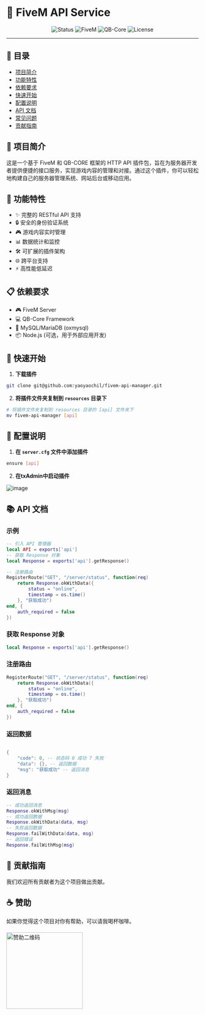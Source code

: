 # 🚀 FiveM API Service

<div align="center">

![Status](https://img.shields.io/badge/status-active-success.svg)
![FiveM](https://img.shields.io/badge/FiveM-Ready-brightgreen)
![QB-Core](https://img.shields.io/badge/QB--Core-Compatible-blue)
![License](https://img.shields.io/badge/license-MIT-blue.svg)

</div>

---

## 📖 目录

- [项目简介](#-项目简介)
- [功能特性](#-功能特性)
- [依赖要求](#-依赖要求)
- [快速开始](#-快速开始)
- [配置说明](#-配置说明)
- [API 文档](#-api-文档)
- [常见问题](#-常见问题)
- [贡献指南](#-贡献指南)

## 🎯 项目简介

这是一个基于 FiveM 和 QB-CORE 框架的 HTTP API 插件包，旨在为服务器开发者提供便捷的接口服务，实现游戏内容的管理和对接。通过这个插件，你可以轻松地构建自己的服务器管理系统、网站后台或移动应用。

## 💫 功能特性

- ✨ 完整的 RESTful API 支持
- 🔒 安全的身份验证系统
- 🎮 游戏内容实时管理
- 📊 数据统计和监控
- 🛠 可扩展的插件架构
- 🌐 跨平台支持
- ⚡️ 高性能低延迟

## 📋 依赖要求

- 🎮 FiveM Server
- 💻 QB-Core Framework
- 🔧 MySQL/MariaDB (oxmysql)
- 📦 Node.js (可选，用于外部应用开发)

## 🚀 快速开始

1. **下载插件**

```bash
git clone git@github.com:yaoyaochil/fivem-api-manager.git
```

2. **将插件文件夹复制到 `resources` 目录下**

```bash
# 将插件文件夹复制到 resources 目录的 [api] 文件夹下
mv fivem-api-manager [api]
```

## 🔧 配置说明

1. **在 `server.cfg` 文件中添加插件**

```bash
ensure [api]
```

2. **在txAdmin中启动插件**

![image](https://github.com/user-attachments/assets/fcc864c9-559a-496e-a8f5-a146e35833e7)

## 📚 API 文档

### 示例
```lua
-- 引入 API 管理器
local API = exports['api']
-- 获取 Response 对象
local Response = exports['api'].getResponse()

-- 注册路由
RegisterRoute("GET", "/server/status", function(req)
    return Response.okWithData({
        status = "online",
        timestamp = os.time()
    }, "获取成功")
end, {
    auth_required = false
})
```

### 获取 Response 对象

```lua
local Response = exports['api'].getResponse()
```

### 注册路由

```lua
RegisterRoute("GET", "/server/status", function(req)
    return Response.okWithData({
        status = "online",
        timestamp = os.time()
    }, "获取成功")
end, {
    auth_required = false
})
```

### 返回数据

```lua

{
    "code": 0, -- 状态码 0 成功 7 失败
    "data": {}, -- 返回数据
    "msg": "获取成功" -- 返回消息
}
```

### 返回消息

```lua
-- 成功返回消息
Response.okWithMsg(msg)
-- 成功返回数据
Response.okWithData(data, msg)
-- 失败返回数据
Response.failWithData(data, msg)
-- 返回错误
Response.failWithMsg(msg)
```

## 🤝 贡献指南

我们欢迎所有贡献者为这个项目做出贡献。


## ☕️ 赞助

如果你觉得这个项目对你有帮助，可以请我喝杯咖啡。

<div style="margin-top: 20px; margin-bottom: 20px; ">

<img src="https://github.com/user-attachments/assets/91731d85-c8eb-47b8-95f9-4df2e23aee6b" width="200" alt="赞助二维码" />

</div>
